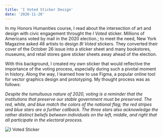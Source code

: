 ```yaml
---
title: 'I Voted Sticker Design'
date: '2020-11-20'
---
```


In my Honors Humanities course, I read about the intersection of art and design with civic engagement throught the *I Voted* sticker. Millions of Americans voted by mail in the 2020 election.; to meet the need, New York Magazine asked 48 artists to design *8I Voted* stickers. They converted their cover of the October 26 issue into a sticker sheet and many bookstores, museums, and retail stores gave sticker sheets away ahead of the election.

With this background, I created my own sticker that would reflective the importance of the voting process, especially during such a pivotal moment in history. Along the way, I learned how to use Figma, a popular online tool for vector graphics design and prototyping. My thought process was as follows:

*Despite the tumultuous nature of 2020, voting is a reminder that the institutions that preserve our stable government must be preserved. The red, white, and blue match the colors of the national flag; the red stripes and blue stars are a further callback. The three stars also acknowledge the rather distinct beliefs between individuals on the left, middle, and right that all participate in the electoral process.*

![I Voted Sticker](/voted.png)
